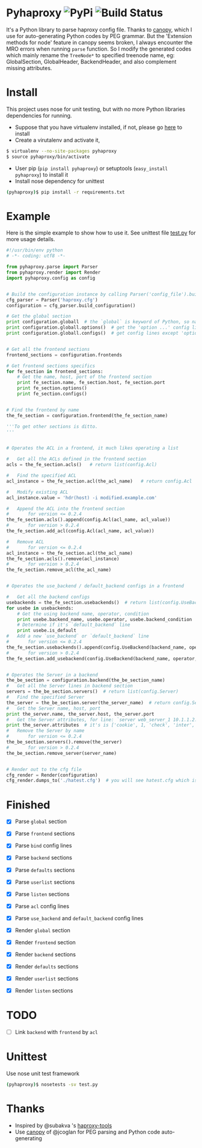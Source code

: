# Pyhaproxy ![PyPi](https://img.shields.io/pypi/v/pyhaproxy.svg)   ![Build Status](https://travis-ci.org/imjoey/pyhaproxy.svg?branch=master)
It's a Python library to parse haproxy config file. Thanks to [canopy](https://github.com/jcoglan/canopy), which I use for auto-generating Python codes by PEG grammar. But the 'Extension methods for node' feature in canopy seems broken, I always encounter the MRO errors when running `parse` function. So I modify the generated codes which mainly rename the `TreeNode*` to specified treenode name, eg: GlobalSection, GlobalHeader, BackendHeader, and also complement missing attributes.


# Install
This project uses nose for unit testing, but with no more Python libraries dependencies for running.

* Suppose that you have virtualenv installed, if not, please go [here](https://virtualenv.readthedocs.org/en/latest/installation.html) to install
* Create a virutalenv and activate it,
```bash
$ virtualenv --no-site-packages pyhaproxy
$ source pyhaproxy/bin/activate
```
* User pip (`pip install pyhaproxy`) or setuptools (`easy_install pyhaproxy`) to install it
* Install nose dependency for unittest
```bash
(pyhaproxy)$ pip install -r requirements.txt
```


# Example
Here is the simple example to show how to use it. See unittest file [test.py](https://github.com/imjoey/pyhaproxy/blob/master/pyhaproxy/test.py) for more usage details.

```python
#!/usr/bin/env python
# -*- coding: utf8 -*-

from pyhaproxy.parse import Parser
from pyhaproxy.render import Render
import pyhaproxy.config as config


# Build the configuration instance by calling Parser('config_file').build_configuration()
cfg_parser = Parser('haproxy.cfg')
configuration = cfg_parser.build_configuration()

# Get the global section
print configuration.globall  # the `global` is keyword of Python, so name it `globall`
print configuration.globall.options()  # get the 'option ...' config lines
print configuration.globall.configs()  # get config lines except 'option ...' ones


# Get all the frontend sections
frontend_sections = configuration.frontends

# Get frontend sections specifics
for fe_section in frontend_sections:
    # Get the name, host, port of the frontend section
    print fe_section.name, fe_section.host, fe_section.port
    print fe_section.options()
    print fe_section.configs()


# Find the frontend by name
the_fe_section = configuration.frontend(the_fe_section_name)

'''To get other sections is ditto.
'''


# Operates the ACL in a frontend, it much likes operating a list

#   Get all the ACLs defined in the frontend section
acls = the_fe_section.acls()   # return list(config.Acl)

#   Find the specified ACL
acl_instance = the_fe_section.acl(the_acl_name)   # return config.Acl

#   Modify existing ACL
acl_instance.value = 'hdr(host) -i modified.example.com'

#   Append the ACL into the frontend section
#       for version <= 0.2.4
the_fe_section.acls().append(config.Acl(acl_name, acl_value))
#       for version > 0.2.4
the_fe_section.add_acl(config.Acl(acl_name, acl_value))        

#   Remove ACL
#       for version <= 0.2.4
acl_instance = the_fe_section.acl(the_acl_name)
the_fe_section.acls().remove(acl_instance)
#       for version > 0.2.4
the_fe_section.remove_acl(the_acl_name)           


# Operates the use_backend / default_backend configs in a frontend

#   Get all the backend configs
usebackends = the_fe_section.usebackends()  # return list(config.UseBackend)
for usebe in usebackends:
    # Get the using backend name, operator, condition
    print usebe.backend_name, usebe.operator, usebe.backend_condition
    # Determine if it's `default_backend` line
    print usebe.is_default
#   Add a new `use_backend` or `default_backend` line
#       for version <= 0.2.4
the_fe_section.usebackends().append(config.UseBackend(backend_name, operator, backend_condition, is_default))
#       for version > 0.2.4
the_fe_section.add_usebackend(config.UseBackend(backend_name, operator, backend_condition, is_default))


# Operates the Server in a backend
the_be_section = configuration.backend(the_be_section_name)
#   Get all the Server lines in backend section
servers = the_be_section.servers()  # return list(config.Server)
#   Find the specified Server
the_server = the_be_section.server(the_server_name)  # return config.Server
#   Get the Server name, host, port
print the_server.name, the_server.host, the_server.port
#   Get the Server attributes, for line: `server web_server_1 10.1.1.2:80 cookie 1 check inter 2000 rise 3`
print the_server.attributes  # it's is ['cookie', 1, 'check', 'inter', 2000, 'rise', 3]
#   Remove the Server by name
#       for version <= 0.2.4
the_be_section.servers().remove(the_server)
#       for version > 0.2.4
the_be_section.remove_server(server_name)


# Render out to the cfg file
cfg_render = Render(configuration)
cfg_render.dumps_to('./hatest.cfg')  # you will see hatest.cfg which is same to the `haproxy.cfg` parsed previously

```


# Finished
- [x] Parse `global` section
- [x] Parse `frontend` sections
- [x] Parse `bind` config lines
- [x] Parse `backend` sections
- [x] Parse `defaults` sections
- [x] Parse `userlist` sections
- [x] Parse `listen` sections
- [x] Parse `acl` config lines
- [x] Parse `use_backend` and `default_backend` config lines
- [x] Render `global` section
- [x] Render `frontend` section
- [x] Render `backend` sections
- [x] Render `defaults` sections
- [x] Render `userlist` sections
- [x] Render `listen` sections


# TODO
- [ ] Link `backend` with `frontend` by `acl`


# Unittest
Use nose unit test framework
```bash
(pyhaproxy)$ nosetests -sv test.py
```


# Thanks
* Inspired by @subakva 's [haproxy-tools](https://github.com/subakva/haproxy-tools)
* Use [canopy](https://github.com/jcoglan/canopy) of @jcoglan for PEG parsing and Python code auto-generating
